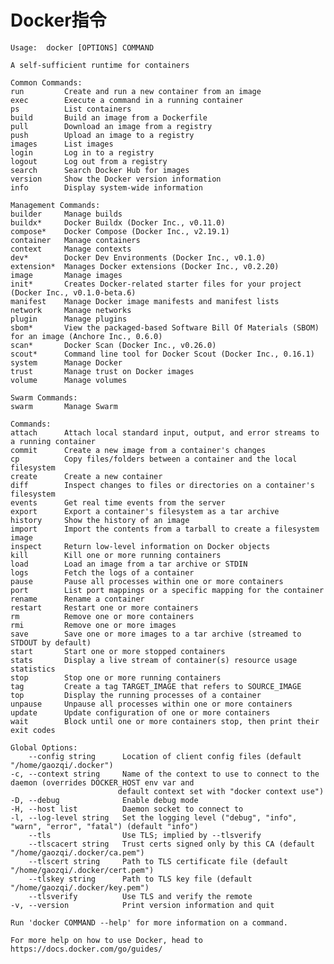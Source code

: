 # Docker指令

    Usage:  docker [OPTIONS] COMMAND

    A self-sufficient runtime for containers

    Common Commands:
    run         Create and run a new container from an image
    exec        Execute a command in a running container
    ps          List containers
    build       Build an image from a Dockerfile
    pull        Download an image from a registry
    push        Upload an image to a registry
    images      List images
    login       Log in to a registry
    logout      Log out from a registry
    search      Search Docker Hub for images
    version     Show the Docker version information
    info        Display system-wide information

    Management Commands:
    builder     Manage builds
    buildx*     Docker Buildx (Docker Inc., v0.11.0)
    compose*    Docker Compose (Docker Inc., v2.19.1)
    container   Manage containers
    context     Manage contexts
    dev*        Docker Dev Environments (Docker Inc., v0.1.0)
    extension*  Manages Docker extensions (Docker Inc., v0.2.20)
    image       Manage images
    init*       Creates Docker-related starter files for your project (Docker Inc., v0.1.0-beta.6)
    manifest    Manage Docker image manifests and manifest lists
    network     Manage networks
    plugin      Manage plugins
    sbom*       View the packaged-based Software Bill Of Materials (SBOM) for an image (Anchore Inc., 0.6.0)
    scan*       Docker Scan (Docker Inc., v0.26.0)
    scout*      Command line tool for Docker Scout (Docker Inc., 0.16.1)
    system      Manage Docker
    trust       Manage trust on Docker images
    volume      Manage volumes

    Swarm Commands:
    swarm       Manage Swarm

    Commands:
    attach      Attach local standard input, output, and error streams to a running container
    commit      Create a new image from a container's changes
    cp          Copy files/folders between a container and the local filesystem
    create      Create a new container
    diff        Inspect changes to files or directories on a container's filesystem
    events      Get real time events from the server
    export      Export a container's filesystem as a tar archive
    history     Show the history of an image
    import      Import the contents from a tarball to create a filesystem image
    inspect     Return low-level information on Docker objects
    kill        Kill one or more running containers
    load        Load an image from a tar archive or STDIN
    logs        Fetch the logs of a container
    pause       Pause all processes within one or more containers
    port        List port mappings or a specific mapping for the container
    rename      Rename a container
    restart     Restart one or more containers
    rm          Remove one or more containers
    rmi         Remove one or more images
    save        Save one or more images to a tar archive (streamed to STDOUT by default)
    start       Start one or more stopped containers
    stats       Display a live stream of container(s) resource usage statistics
    stop        Stop one or more running containers
    tag         Create a tag TARGET_IMAGE that refers to SOURCE_IMAGE
    top         Display the running processes of a container
    unpause     Unpause all processes within one or more containers
    update      Update configuration of one or more containers
    wait        Block until one or more containers stop, then print their exit codes

    Global Options:
        --config string      Location of client config files (default "/home/gaozqi/.docker")
    -c, --context string     Name of the context to use to connect to the daemon (overrides DOCKER_HOST env var and
                            default context set with "docker context use")
    -D, --debug              Enable debug mode
    -H, --host list          Daemon socket to connect to
    -l, --log-level string   Set the logging level ("debug", "info", "warn", "error", "fatal") (default "info")
        --tls                Use TLS; implied by --tlsverify
        --tlscacert string   Trust certs signed only by this CA (default "/home/gaozqi/.docker/ca.pem")
        --tlscert string     Path to TLS certificate file (default "/home/gaozqi/.docker/cert.pem")
        --tlskey string      Path to TLS key file (default "/home/gaozqi/.docker/key.pem")
        --tlsverify          Use TLS and verify the remote
    -v, --version            Print version information and quit

    Run 'docker COMMAND --help' for more information on a command.

    For more help on how to use Docker, head to https://docs.docker.com/go/guides/